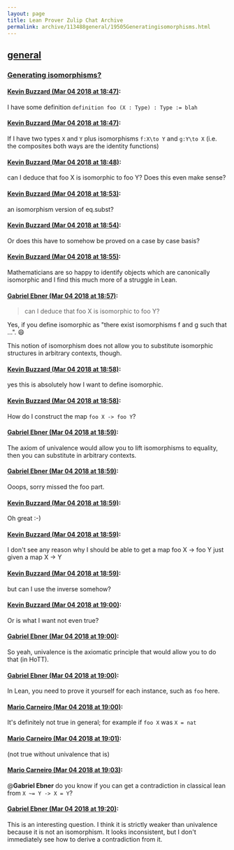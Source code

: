 ```yaml
---
layout: page
title: Lean Prover Zulip Chat Archive 
permalink: archive/113488general/19505Generatingisomorphisms.html
---
```


## [general](index.html)
### [Generating isomorphisms?](19505Generatingisomorphisms.html)

#### [Kevin Buzzard (Mar 04 2018 at 18:47)](https://leanprover.zulipchat.com/#narrow/stream/113488-general/topic/Generating%20isomorphisms%3F/near/123269348):
I have some definition `definition foo (X : Type) : Type := blah`

#### [Kevin Buzzard (Mar 04 2018 at 18:47)](https://leanprover.zulipchat.com/#narrow/stream/113488-general/topic/Generating%20isomorphisms%3F/near/123269349):
If I have two types `X` and `Y` plus isomorphisms `f:X\to Y` and `g:Y\to X` (i.e. the composites both ways are the identity functions)

#### [Kevin Buzzard (Mar 04 2018 at 18:48)](https://leanprover.zulipchat.com/#narrow/stream/113488-general/topic/Generating%20isomorphisms%3F/near/123269389):
can I deduce that foo X is isomorphic to foo Y? Does this even make sense?

#### [Kevin Buzzard (Mar 04 2018 at 18:53)](https://leanprover.zulipchat.com/#narrow/stream/113488-general/topic/Generating%20isomorphisms%3F/near/123269490):
an isomorphism version of eq.subst?

#### [Kevin Buzzard (Mar 04 2018 at 18:54)](https://leanprover.zulipchat.com/#narrow/stream/113488-general/topic/Generating%20isomorphisms%3F/near/123269539):
Or does this have to somehow be proved on a case by case basis?

#### [Kevin Buzzard (Mar 04 2018 at 18:55)](https://leanprover.zulipchat.com/#narrow/stream/113488-general/topic/Generating%20isomorphisms%3F/near/123269552):
Mathematicians are so happy to identify objects which are canonically isomorphic and I find this much more of a struggle in Lean.

#### [Gabriel Ebner (Mar 04 2018 at 18:57)](https://leanprover.zulipchat.com/#narrow/stream/113488-general/topic/Generating%20isomorphisms%3F/near/123269600):
> can I deduce that foo X is isomorphic to foo Y?

Yes, if you define isomorphic as "there exist isomorphisms f and g such that ...". :smile:

This notion of isomorphism does not allow you to substitute isomorphic structures in arbitrary contexts, though.

#### [Kevin Buzzard (Mar 04 2018 at 18:58)](https://leanprover.zulipchat.com/#narrow/stream/113488-general/topic/Generating%20isomorphisms%3F/near/123269640):
yes this is absolutely how I want to define isomorphic.

#### [Kevin Buzzard (Mar 04 2018 at 18:58)](https://leanprover.zulipchat.com/#narrow/stream/113488-general/topic/Generating%20isomorphisms%3F/near/123269641):
How do I construct the map `foo X -> foo Y`?

#### [Gabriel Ebner (Mar 04 2018 at 18:59)](https://leanprover.zulipchat.com/#narrow/stream/113488-general/topic/Generating%20isomorphisms%3F/near/123269642):
The axiom of univalence would allow you to lift isomorphisms to equality, then you can substitute in arbitrary contexts.

#### [Gabriel Ebner (Mar 04 2018 at 18:59)](https://leanprover.zulipchat.com/#narrow/stream/113488-general/topic/Generating%20isomorphisms%3F/near/123269648):
Ooops, sorry missed the foo part.

#### [Kevin Buzzard (Mar 04 2018 at 18:59)](https://leanprover.zulipchat.com/#narrow/stream/113488-general/topic/Generating%20isomorphisms%3F/near/123269649):
Oh great :-)

#### [Kevin Buzzard (Mar 04 2018 at 18:59)](https://leanprover.zulipchat.com/#narrow/stream/113488-general/topic/Generating%20isomorphisms%3F/near/123269652):
I don't see any reason why I should be able to get a map foo X -> foo Y just given a map X -> Y

#### [Kevin Buzzard (Mar 04 2018 at 18:59)](https://leanprover.zulipchat.com/#narrow/stream/113488-general/topic/Generating%20isomorphisms%3F/near/123269653):
but can I use the inverse somehow?

#### [Kevin Buzzard (Mar 04 2018 at 19:00)](https://leanprover.zulipchat.com/#narrow/stream/113488-general/topic/Generating%20isomorphisms%3F/near/123269654):
Or is what I want not even true?

#### [Gabriel Ebner (Mar 04 2018 at 19:00)](https://leanprover.zulipchat.com/#narrow/stream/113488-general/topic/Generating%20isomorphisms%3F/near/123269655):
So yeah, univalence is the axiomatic principle that would allow you to do that (in HoTT).

#### [Gabriel Ebner (Mar 04 2018 at 19:00)](https://leanprover.zulipchat.com/#narrow/stream/113488-general/topic/Generating%20isomorphisms%3F/near/123269713):
In Lean, you need to prove it yourself for each instance, such as `foo` here.

#### [Mario Carneiro (Mar 04 2018 at 19:00)](https://leanprover.zulipchat.com/#narrow/stream/113488-general/topic/Generating%20isomorphisms%3F/near/123269716):
It's definitely not true in general; for example if `foo X` was `X = nat`

#### [Mario Carneiro (Mar 04 2018 at 19:01)](https://leanprover.zulipchat.com/#narrow/stream/113488-general/topic/Generating%20isomorphisms%3F/near/123269727):
(not true without univalence that is)

#### [Mario Carneiro (Mar 04 2018 at 19:03)](https://leanprover.zulipchat.com/#narrow/stream/113488-general/topic/Generating%20isomorphisms%3F/near/123269789):
@**Gabriel Ebner** do you know if you can get a contradiction in classical lean from `X ~= Y -> X = Y`?

#### [Gabriel Ebner (Mar 04 2018 at 19:20)](https://leanprover.zulipchat.com/#narrow/stream/113488-general/topic/Generating%20isomorphisms%3F/near/123270257):
This is an interesting question.  I think it is strictly weaker than univalence because it is not an isomorphism.  It looks inconsistent, but I don't immediately see how to derive a contradiction from it.

